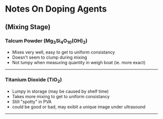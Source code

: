 # Notes On Doping Agents

## (Mixing Stage)


### Talcum Powder (Mg<sub>3</sub>Si<sub>4</sub>O<sub>10</sub>(OH)<sub>2</sub>)
- Mixes very well, easy to get to uniform consistancy
- Doesn't seem to clump during mixing
- Not lumpy when measuring quantity in weigh boat (ie. more exact)

---

### Titanium Dioxide (TiO<sub>2</sub>)
- Lumpy in storage (may be caused by shelf time)
- Takes more mixing to get to uniform consistancy
- Still "spotty" in PVA
- could be good or bad, may exibit a unique image under ultrasound

---
